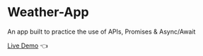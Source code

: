 # Weather-App

An app built to practice the use of APIs, Promises & Async/Await

[Live Demo](https://terencechew.github.io/weather-app/) :point_left:
